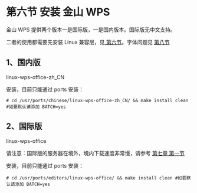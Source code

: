 # 第六节 安装 金山 WPS

金山 WPS 提供两个版本一是国际版，一是国内版本。国际版无中文支持。

二者的使用都需要先安装 Linux 兼容层，见[ 第六节](di-wu-jie-linux-jian-rong-ceng.md)。字体问题见 [第八节](di-ba-jie-geng-huan-zi-ti.md)

## 1、国内版&#x20;

linux-wps-office-zh_CN

安装，目前只能通过 ports 安装：

```
# cd /usr/ports/chinese/linux-wps-office-zh_CN/ && make install clean #如要默认请添加 BATCH=yes
```


## 2、国际版

linux-wps-office

请注意：国际版的服务器在境外，境内下载速度非常慢，请参考 [第七章 第一节](../di-qi-zhang-vpn-yu-dai-li/di-yi-jie-http-dai-li.md)

安装，目前只能通过 ports 安装：

```
# cd /usr/ports/editors/linux-wps-office/ && make install clean #如要默认请添加 BATCH=yes
```
